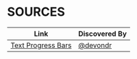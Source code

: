 # SOURCES
| Link | Discovered By |
| ---- | ------------- |
| [Text Progress Bars](https://changaco.oy.lc/unicode-progress-bars/) | [@devondr](https://github.com/devondr) |
